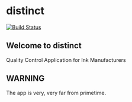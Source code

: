 distinct
========================

[![Build Status](https://travis-ci.org/mvaneyken/distinct.png)](https://travis-ci.org/mvaneyken/distinct)

Welcome to distinct
----------------------

Quality Control Application for Ink Manufacturers

WARNING
-------

The app is very, very far from primetime.